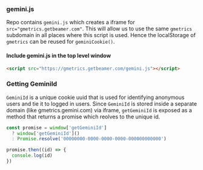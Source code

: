 ### gemini.js

Repo contains `gemini.js` which creates a iframe for `src="gmetrics.getbeamer.com"`. This will allow us to use the same `gmetrics` subdomain in all places where this script is used. Hence the localStorage of `gmetrics` can be reused for `geminiCookie()`.

#### Include gemini.js in the top level window

```html
<script src="https://gmetrics.getbeamer.com/gemini.js"></script>
```

### Getting GeminiId

`GeminiId` is a unique cookie uuid that is used for identifying anonymous users and tie it to logged in users. Since `GeminiId` is stored inside a separate domain (like gmetrics.gemini.com) via iframe, `getGeminiId` is exposed as a method that returns a promise which reolves to the unique id.

```js
const promise = window['getGeminiId']
  ? window['getGeminiId']()
  : Promise.resolve('00000000-0000-0000-0000-000000000000')

promise.then((id) => {
  console.log(id)
})
```
